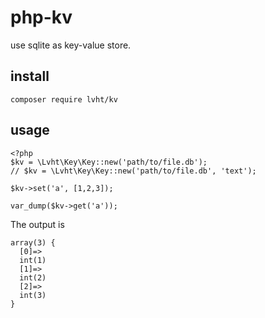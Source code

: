 # php-kv
use sqlite as key-value store.

## install

```
composer require lvht/kv
```

## usage
```
<?php
$kv = \Lvht\Key\Key::new('path/to/file.db');
// $kv = \Lvht\Key\Key::new('path/to/file.db', 'text');

$kv->set('a', [1,2,3]);

var_dump($kv->get('a'));
```
The output is
```
array(3) {
  [0]=>
  int(1)
  [1]=>
  int(2)
  [2]=>
  int(3)
}
```
